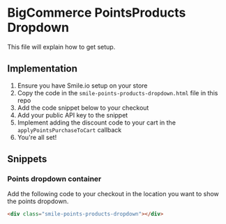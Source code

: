 # BigCommerce PointsProducts Dropdown

This file will explain how to get setup.

## Implementation

1. Ensure you have Smile.io setup on your store
1. Copy the code in the `smile-points-products-dropdown.html` file in this repo
1. Add the code snippet below to your checkout
1. Add your public API key to the snippet
1. Implement adding the discount code to your cart in the `applyPointsPurchaseToCart` callback
1. You're all set!

## Snippets

### Points dropdown container

Add the following code to your checkout in the location you want to show the points dropdown.
```html
<div class="smile-points-products-dropdown"></div>
```

